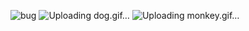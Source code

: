 ![bug](https://user-images.githubusercontent.com/123952365/226640912-54deb859-a5f5-49f1-ab40-4d0d0877e00c.gif)
![Uploading dog.gif…]()
![Uploading monkey.gif…]()
